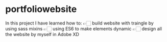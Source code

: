 # portfoliowebsite

In this project I have learned how to:
👉🏻 build website with traingle by using sass mixins
👉🏻 using ES6 to make elements dynamic
👉🏻 design all the website by myself in Adobe XD
